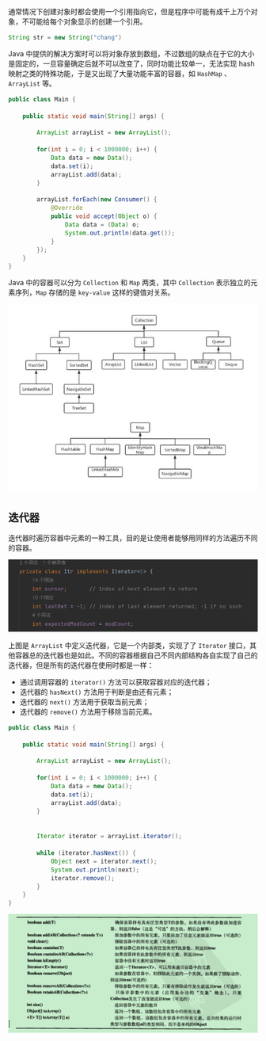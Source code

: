 通常情况下创建对象时都会使用一个引用指向它，但是程序中可能有成千上万个对象，不可能给每个对象显示的创建一个引用。

```java
String str = new String("chang")
```

Java 中提供的解决方案时可以将对象存放到数组，不过数组的缺点在于它的大小是固定的，一旦容量确定后就不可以改变了，同时功能比较单一，无法实现 hash 映射之类的特殊功能，于是又出现了大量功能丰富的容器，如 `HashMap` 、`ArrayList` 等。

```java
public class Main {  
  
    public static void main(String[] args) {  
  
        ArrayList arrayList = new ArrayList();  
  
        for(int i = 0; i < 1000000; i++) {  
            Data data = new Data();  
            data.set(i);  
            arrayList.add(data);  
        }  
  
        arrayList.forEach(new Consumer() {  
            @Override  
            public void accept(Object o) {  
                Data data = (Data) o;  
                System.out.println(data.get());  
            }  
        });  
    }  
}
```


Java 中的容器可以分为 `Collection` 和 `Map` 两类，其中 `Collection` 表示独立的元素序列，`Map` 存储的是 `key-value` 这样的键值对关系。

![](附件/Pasted%20image%2020230117170506.png)

## 迭代器

迭代器时遍历容器中元素的一种工具，目的是让使用者能够用同样的方法遍历不同的容器。

![](附件/Pasted%20image%2020230116180314.png)

上图是 `ArrayList` 中定义迭代器，它是一个内部类，实现了了 `Iterator` 接口，其他容器总的迭代器也是如此。不同的容器根据自己不同内部结构各自实现了自己的迭代器，但是所有的迭代器在使用时都是一样：
- 通过调用容器的 `iterator()` 方法可以获取容器对应的迭代器；
- 迭代器的 `hasNext()` 方法用于判断是由还有元素；
- 迭代器的 `next()` 方法用于获取当前元素；
- 迭代器的 `remove()` 方法用于移除当前元素。

```java
public class Main {  
  
    public static void main(String[] args) {  
  
        ArrayList arrayList = new ArrayList();  
  
        for(int i = 0; i < 1000000; i++) {  
            Data data = new Data();  
            data.set(i);  
            arrayList.add(data);  
        }  
  
  
        Iterator iterator = arrayList.iterator();  
  
        while (iterator.hasNext()) {  
            Object next = iterator.next();  
            System.out.println(next);  
            iterator.remove();  
        }  
    }  
}
```




![](附件/Pasted%20image%2020230121201839.png)